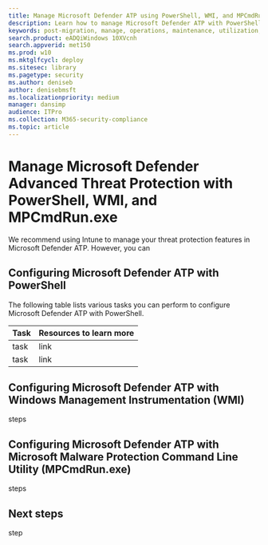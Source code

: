 ```yaml
---
title: Manage Microsoft Defender ATP using PowerShell, WMI, and MPCmdRun.exe
description: Learn how to manage Microsoft Defender ATP with PowerShell, WMI, and MPCmdRun.exe
keywords: post-migration, manage, operations, maintenance, utilization, PowerShell, WMI, MPCmdRun.exe, windows defender advanced threat protection, atp, edr
search.product: eADQiWindows 10XVcnh
search.appverid: met150
ms.prod: w10
ms.mktglfcycl: deploy
ms.sitesec: library
ms.pagetype: security
ms.author: deniseb
author: denisebmsft
ms.localizationpriority: medium
manager: dansimp
audience: ITPro
ms.collection: M365-security-compliance 
ms.topic: article
---
```


# Manage Microsoft Defender Advanced Threat Protection with PowerShell, WMI, and MPCmdRun.exe

We recommend using Intune to manage your threat protection features in Microsoft Defender ATP. However, you can 

## Configuring Microsoft Defender ATP with PowerShell

The following table lists various tasks you can perform to configure Microsoft Defender ATP with PowerShell.

|Task  |Resources to learn more  |
|---------|---------|
|task     |link        |
|task   |link       |


## Configuring Microsoft Defender ATP with Windows Management Instrumentation (WMI)

steps

## Configuring Microsoft Defender ATP with Microsoft Malware Protection Command Line Utility (MPCmdRun.exe)

steps

## Next steps

step
